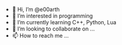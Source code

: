 - 👋 Hi, I’m @e00arth
- 👀 I’m interested in programming
- 🌱 I’m currently learning C++, Python, Lua
- 💞️ I’m looking to collaborate on ...
- 📫 How to reach me ...

<!---
e00arth/e00arth is a ✨ special ✨ repository because its `README.md` (this file) appears on your GitHub profile.
You can click the Preview link to take a look at your changes.
--->
